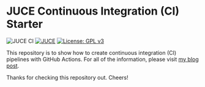 # JUCE Continuous Integration (CI) Starter

![JUCE CI](https://github.com/maxwellmattryan/juce-ci-starter/workflows/juce-ci/badge.svg)
[![JUCE](https://img.shields.io/badge/JUCE-v6.0.3-ff69b4)](https://juce.com/)
[![License: GPL v3](https://img.shields.io/badge/License-GPLv3-blue.svg)](https://www.gnu.org/licenses/gpl-3.0)

This repository is to show how to create continuous integration (CI) pipelines with GitHub Actions. For all of the information, please visit [my blog post](https://mattmaxwell.dev/blog/posts/3/creating-a-continuous-integration-ci-pipeline-for-juce-plugins).

Thanks for checking this repository out. Cheers!